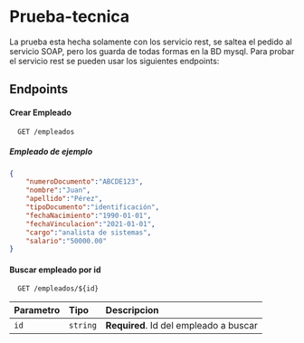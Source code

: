 # Prueba-tecnica

La prueba esta hecha solamente con los servicio rest, se saltea el pedido al servicio SOAP, pero los guarda de todas formas en la BD mysql.
Para probar el servicio rest se pueden usar los siguientes endpoints:

## Endpoints

#### Crear Empleado

```http
  GET /empleados
```

##### Empleado de ejemplo

```json
{
    "numeroDocumento":"ABCDE123",
    "nombre":"Juan",
    "apellido":"Pérez",
    "tipoDocumento":"identificación",
    "fechaNacimiento":"1990-01-01",
    "fechaVinculacion":"2021-01-01",
    "cargo":"analista de sistemas",
    "salario":"50000.00"
}
```


#### Buscar empleado por id

```http
  GET /empleados/${id}
```

| Parametro | Tipo     | Descripcion                      |
| :-------- | :------- | :-------------------------------- |
| `id`      | `string` | **Required**. Id del empleado a buscar |